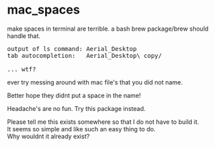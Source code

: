 # mac_spaces
make spaces in terminal are terrible. a bash brew package/brew should handle that. 


<pre>
output of ls command: Aerial_Desktop
tab autocompletion:   Aerial_Desktop\ copy/

... wtf?
</pre>

ever try messing around with mac file's that you did not name.

Better hope they didnt put a space in the name!

Headache's are no fun. Try this package instead. 


Please tell me this exists somewhere so that I do not have to build it. 
<br>It seems so simple and like such an easy thing to do. 
<br>Why wouldnt it already exist?
